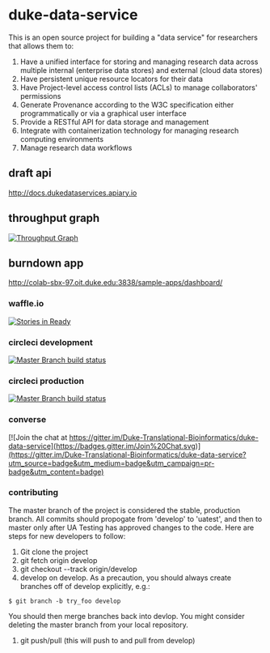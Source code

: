 # duke-data-service
This is an open source project for building a "data service" for researchers that allows them to:

1. Have a unified interface for storing and managing research data across multiple internal (enterprise data stores) and external (cloud data stores)
2. Have persistent unique resource locators for their data
3. Have Project-level access control lists (ACLs) to manage collaborators' permissions
3. Generate Provenance according to the W3C specification either programmatically or via a graphical user interface
4. Provide a RESTful API for data storage and management
5. Integrate with containerization technology for managing research computing environments
6. Manage research data workflows

## draft api
http://docs.dukedataservices.apiary.io

## throughput graph
[![Throughput Graph](https://graphs.waffle.io/duke-translational-bioinformatics/duke-data-service/throughput.svg)](https://waffle.io/duke-translational-bioinformatics/duke-data-service/metrics)

## burndown app
http://colab-sbx-97.oit.duke.edu:3838/sample-apps/dashboard/

### waffle.io
[![Stories in Ready](https://badge.waffle.io/Duke-Translational-Bioinformatics/duke-data-service.png?label=ready&title=Ready)](https://waffle.io/Duke-Translational-Bioinformatics/duke-data-service)

### circleci development 
[![Master Branch build status](https://circleci.com/gh/Duke-Translational-Bioinformatics/duke-data-service/tree/develop.png?circle-token=:circle-token)](https://circleci.com/)

### circleci production
[![Master Branch build status](https://circleci.com/gh/Duke-Translational-Bioinformatics/duke-data-service.png?circle-token=:circle-token)](https://circleci.com/)

### converse
[![Join the chat at https://gitter.im/Duke-Translational-Bioinformatics/duke-data-service](https://badges.gitter.im/Join%20Chat.svg)](https://gitter.im/Duke-Translational-Bioinformatics/duke-data-service?utm_source=badge&utm_medium=badge&utm_campaign=pr-badge&utm_content=badge)


### contributing
The master branch of the project is considered the stable, production branch.
All commits should propogate from 'develop' to 'uatest', and then to master
only after UA Testing has approved changes to the code.
Here are steps for new developers to follow:

1. Git clone the project
1. git fetch origin develop
1. git checkout --track origin/develop
1. develop on develop.  As a precaution, you should always create
branches off of develop explicitly, e.g.:
  ```
  $ git branch -b try_foo develop
  ```
You should then merge branches back into devlop. You might consider
deleting the master branch from your local repository.
1. git push/pull (this will push to and pull from develop)
